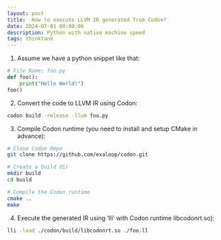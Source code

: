 ```yaml
---
layout: post
title:  How to execute LLVM IR generated from Codon?
date: 2024-07-01 00:00:00
description: Python with native machine speed
tags: thinktank
---
```


1. Assume we have a python snippet like that:    
```python
# File Name: foo.py
def foo():
    print("Hello World!")
foo()
```
    
2. Convert the code to LLVM IR using Codon:
```bash
codon build -release -llvm foo.py
```

3. Compile Codon runtime (you need to install and setup CMake in advance):
```bash
# Clone Codon Repo
git clone https://github.com/exaloop/codon.git

# Create a build dir
mkdir build
cd build

# Compile the Codon runtime
cmake ..
make
```
    
4. Execute the generated IR using ‘lli’ with Codon runtime libcodonrt.so):

```bash
lli -load ./codon/build/libcodonrt.so ./foo.ll 
```



